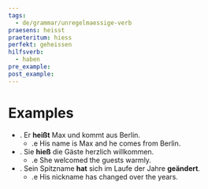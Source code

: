 ```yaml
---
tags:
  - de/grammar/unregelmaessige-verb
praesens: heisst
praeteritum: hiess
perfekt: geheissen
hilfsverb:
  - haben
pre_example: 
post_example: 
---
```


# Examples
- . Er **heißt** Max und kommt aus Berlin.
	- .e His name is Max and he comes from Berlin.
- . Sie **hieß** die Gäste herzlich willkommen.
	- .e She welcomed the guests warmly.
- . Sein Spitzname **hat** sich im Laufe der Jahre **geändert**.
	- .e His nickname has changed over the years.
